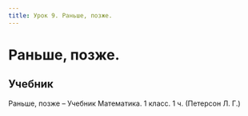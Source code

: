 ```yaml
---
title: Урок 9. Раньше, позже. 
---
```


# Раньше, позже. 

## Учебник

Раньше, позже – Учебник Математика. 1 класс. 1 ч. (Петерсон Л. Г.)